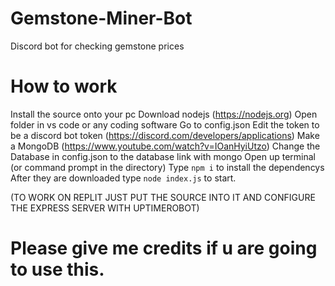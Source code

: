 # Gemstone-Miner-Bot
Discord bot for checking gemstone prices


# How to work
Install the source onto your pc
Download nodejs (https://nodejs.org)
Open folder in vs code or any coding software
Go to config.json
Edit the token to be a discord bot token (https://discord.com/developers/applications)
Make a MongoDB (https://www.youtube.com/watch?v=IOanHyiUtzo)
Change the Database in config.json to the database link with mongo
Open up terminal (or command prompt in the directory)
Type `npm i` to install the dependencys
After they are downloaded type `node index.js` to start.

(TO WORK ON REPLIT JUST PUT THE SOURCE INTO IT AND CONFIGURE THE EXPRESS SERVER WITH UPTIMEROBOT)


# Please give me credits if u are going to use this.
